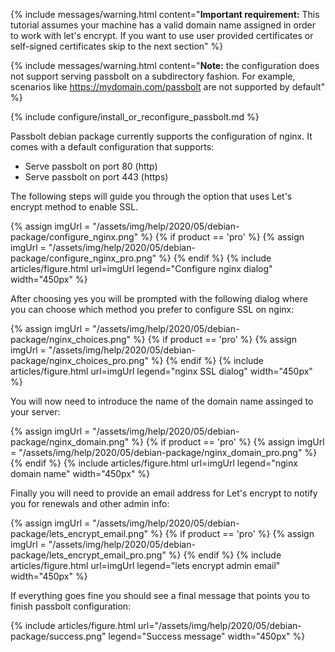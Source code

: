 {%
    include messages/warning.html
    content="**Important requirement:** This tutorial assumes your machine has a valid domain name assigned in
    order to work with let's encrypt. If you want to use user provided certificates or self-signed certificates skip to the next section"
%}

{%
    include messages/warning.html
    content="**Note:** the configuration does not support serving passbolt on a subdirectory fashion. For example,
    scenarios like https://mydomain.com/passbolt are not supported by default"
%}

{% include configure/install_or_reconfigure_passbolt.md %}

Passbolt debian package currently supports the configuration of nginx. It comes with a default configuration that supports:

- Serve passbolt on port 80 (http)
- Serve passbolt on port 443 (https)

The following steps will guide you through the option that uses Let's encrypt method to enable SSL.

{% assign imgUrl = "/assets/img/help/2020/05/debian-package/configure_nginx.png" %}
{% if product == 'pro' %}
{% assign imgUrl = "/assets/img/help/2020/05/debian-package/configure_nginx_pro.png" %}
{% endif %}
{%
    include articles/figure.html
    url=imgUrl
    legend="Configure nginx dialog" width="450px"
%}

After choosing yes you will be prompted with the following dialog where you can choose which method you prefer to configure SSL on nginx:

{% assign imgUrl = "/assets/img/help/2020/05/debian-package/nginx_choices.png" %}
{% if product == 'pro' %}
{% assign imgUrl = "/assets/img/help/2020/05/debian-package/nginx_choices_pro.png" %}
{% endif %}
{%
    include articles/figure.html 
    url=imgUrl
    legend="nginx SSL dialog" width="450px"
%}

You will now need to introduce the name of the domain name assinged to your server:

{% assign imgUrl = "/assets/img/help/2020/05/debian-package/nginx_domain.png" %}
{% if product == 'pro' %}
{% assign imgUrl = "/assets/img/help/2020/05/debian-package/nginx_domain_pro.png" %}
{% endif %}
{% include
    articles/figure.html
    url=imgUrl
    legend="nginx domain name" width="450px"
%}

Finally you will need to provide an email address for Let's encrypt to notify you for renewals and other admin info:

{% assign imgUrl = "/assets/img/help/2020/05/debian-package/lets_encrypt_email.png" %}
{% if product == 'pro' %}
{% assign imgUrl = "/assets/img/help/2020/05/debian-package/lets_encrypt_email_pro.png" %}
{% endif %}
{%
    include articles/figure.html
    url=imgUrl
    legend="lets encrypt admin email" width="450px"
%}

If everything goes fine you should see a final message that points you to finish passbolt configuration:

{%
    include articles/figure.html
    url="/assets/img/help/2020/05/debian-package/success.png"
    legend="Success message" width="450px"
%}
